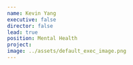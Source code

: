 ```yaml
---
name: Kevin Yang
executive: false
director: false
lead: true
position: Mental Health
project:  
image: ../assets/default_exec_image.png
---
```

